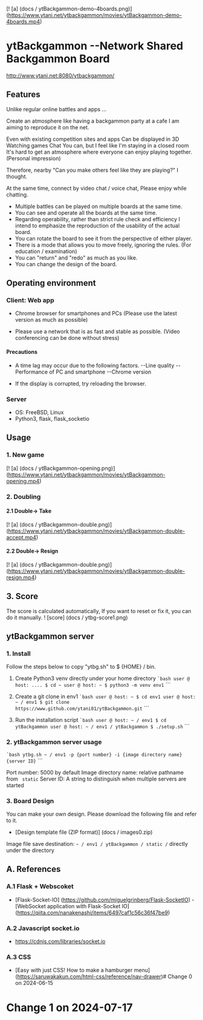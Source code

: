 [! [a] (docs / ytBackgammon-demo-4boards.png)] (https://www.ytani.net/ytbackgammon/movies/ytBackgammon-demo-4boards.mp4)

# ytBackgammon --Network Shared Backgammon Board

http://www.ytani.net:8080/ytbackgammon/

## Features

Unlike regular online battles and apps ...

Create an atmosphere like having a backgammon party at a cafe
I am aiming to reproduce it on the net.

Even with existing competition sites and apps
Can be displayed in 3D
Watching games
Chat
You can, but
I feel like I'm staying in a closed room
It's hard to get an atmosphere where everyone can enjoy playing together.
(Personal impression)

Therefore,
nearby
"Can you make others feel like they are playing?"
I thought.

At the same time, connect by video chat / voice chat,
Please enjoy while chatting.

* Multiple battles can be played on multiple boards at the same time.
* You can see and operate all the boards at the same time.
* Regarding operability, rather than strict rule check and efficiency
I intend to emphasize the reproduction of the usability of the actual board.
* You can rotate the board to see it from the perspective of either player.
* There is a mode that allows you to move freely, ignoring the rules. (For education / examination)
* You can "return" and "redo" as much as you like.
* You can change the design of the board.


## Operating environment

### Client: Web app

* Chrome browser for smartphones and PCs
(Please use the latest version as much as possible)

* Please use a network that is as fast and stable as possible.
(Video conferencing can be done without stress)

#### Precautions

* A time lag may occur due to the following factors.
  --Line quality
  --Performance of PC and smartphone
  --Chrome version
  
* If the display is corrupted, try reloading the browser.

### Server

* OS: FreeBSD, Linux
* Python3, flask, flask_socketio


## Usage

### 1. New game

[! [a] (docs / ytBackgammon-opening.png)] (https://www.ytani.net/ytbackgammon/movies/ytBackgammon-opening.mp4)


### 2. Doubling

#### 2.1 Double-> Take

[! [a] (docs / ytBackgammon-double.png)] (https://www.ytani.net/ytbackgammon/movies/ytBackgammon-double-accept.mp4)


#### 2.2 Double-> Resign

[! [a] (docs / ytBackgammon-double.png)] (https://www.ytani.net/ytbackgammon/movies/ytBackgammon-double-resign.mp4)


## 3. Score

The score is calculated automatically,
If you want to reset or fix it, you can do it manually.
! [score] (docs / ytbg-score1.png)


## ytBackgammon server

### 1. Install

Follow the steps below to copy "ytbg.sh" to $ {HOME} / bin.

1. Create Python3 venv directly under your home directory
`` `bash
user @ host: .... $ cd ~
user @ host: ~ $ python3 -m venv env1
`` ```

2. Create a git clone in env1
`` `bash
user @ host: ~ $ cd env1
user @ host: ~ / env1 $ git clone https://www.github.com/ytani01/ytBackgammon.git
`` ```

3. Run the installation script
`` `bash
user @ host: ~ / env1 $ cd ytBackgammon
user @ host: ~ / env1 / ytBackgammon $ ./setup.sh
`` ```

### 2. ytBackgammon server usage

`` `bash
ytbg.sh ~ / env1 -p {port number} -i {image directory name} {server ID}
`` ```

Port number: 5000 by default
Image directory name: relative pathname from `` static``
Server ID: A string to distinguish when multiple servers are started


### 3. Board Design

You can make your own design.
Please download the following file and refer to it.

* [Design template file (ZIP format)] (docs / images0.zip)

Image file save destination: `` ~ / env1 / ytBackgammon / static / `` directly under the directory


## A. References

### A.1 Flask + Webscoket

* [Flask-Socket-IO] (https://github.com/miguelgrinberg/Flask-SocketIO)
  -[WebSocket application with Flask-Socket IO] (https://qiita.com/nanakenashi/items/6497caf1c56c36f47be9)
  

### A.2 Javascript socket.io

* https://cdnjs.com/libraries/socket.io


### A.3 CSS

* [Easy with just CSS! How to make a hamburger menu] (https://saruwakakun.com/html-css/reference/nav-drawer)# Change 0 on 2024-06-15
# Change 1 on 2024-07-17
